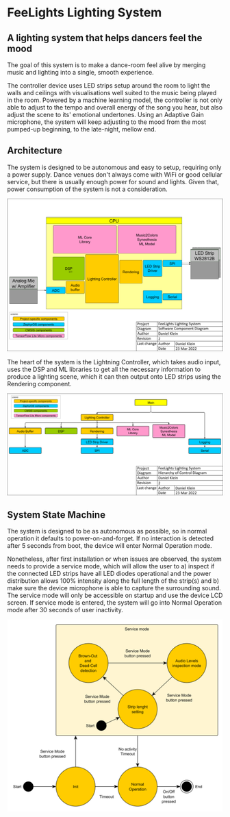 FeeLights Lighting System
=========================

A lighting system that helps dancers feel the mood
--------------------------------------------------

The goal of this system is to make a dance-room feel alive by merging music and lighting into a single, smooth experience.

The controller device uses LED strips setup around the room to light the walls and ceilings with visualisations well suited to the music being played in the room. Powered by a machine learning model, the controller is not only able to adjust to the tempo and overall energy of the song you hear, but also adjust the scene to its' emotional undertones. Using an Adaptive Gain microphone, the system will keep adjusting to the mood from the most pumped-up beginning, to the late-night, mellow end.

## Architecture

The system is designed to be autonomous and easy to setup, requiring only a power supply. Dance venues don't always come with WiFi or good cellular service, but there is usually enough power for sound and lights. Given that, power consumption of the system is not a consideration.

![Software Component Diagram](assets/software-component-diagram.png)

The heart of the system is the Lightning Controller, which takes audio input, uses the DSP and ML libraries to get all the necessary information to produce a lighting scene, which it can then output onto LED strips using the Rendering component.

![Hierarchy of Control Diagram](assets/hierarchy-of-control-diagram.png)

## System State Machine

The system is designed to be as autonomous as possible, so in normal operation it defaults to power-on-and-forget. If no interaction is detected after 5 seconds from boot, the device will enter Normal Operation mode. 

Nonetheless, after first installation or when issues are observed, the system needs to provide a service mode, which will allow the user to a) inspect if the connected LED strips have all LED diodes operational and the power distribution allows 100% intensity along the full length of the strip(s) and b) make sure the device microphone is able to capture the surrounding sound. The service mode will only be accessible on startup and use the device LCD screen. If service mode is entered, the system will go into Normal Operation mode after 30 seconds of user inactivity.

![System state machine](assets/system-sm.png)
